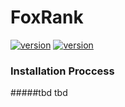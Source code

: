 # FoxRank
[![version](https://img.shields.io/badge/version-0.0.0.3-blue)](https://github.com/Foxikle/FoxRank/releases/tag/Beat)
[![version](https://img.shields.io/badge/release-null-blue)]()
### Installation Proccess
#####tbd tbd